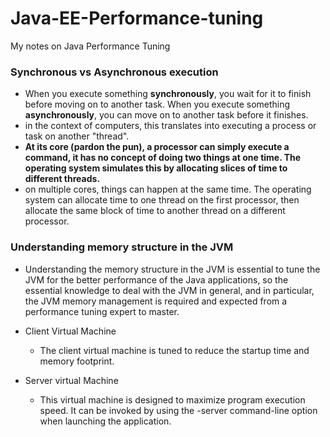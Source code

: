 # Java-EE-Performance-tuning
My notes on Java Performance Tuning


### Synchronous vs Asynchronous execution
- When you execute something **synchronously**, you wait for it to finish before moving on to another task. When you execute something **asynchronously**, you can move on to another task before it finishes.
- in the context of computers, this translates into executing a process or task on another "thread".
- **At its core (pardon the pun), a processor can simply execute a command, it has no concept of doing two things at one time. The operating system simulates this by allocating slices of time to different threads.**
- on multiple cores, things can happen at the same time. The operating system can allocate time to one thread on the first processor, then allocate the same block of time to another thread on a different processor.

### Understanding memory structure in the JVM
- Understanding the memory structure in the JVM is essential to tune the JVM for the better performance of the Java applications, so the essential knowledge to deal with the JVM in general, and in particular, the JVM memory management is required and expected from a performance tuning expert to master.

- Client Virtual Machine
  - The client virtual machine is tuned to reduce the startup time and memory footprint.
- Server virtual Machine
  - This virtual machine is designed to maximize program execution speed. It can be invoked by using the -server command-line option when launching the application.
